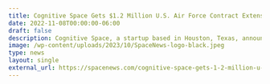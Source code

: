 ```yaml
---
title: Cognitive Space Gets $1.2 Million U.S. Air Force Contract Extension for Satellite-Tasking Software
date: 2022-11-08T00:00:00-06:00
draft: false
description: Cognitive Space, a startup based in Houston, Texas, announced Nov. 8
image: /wp-content/uploads/2023/10/SpaceNews-logo-black.jpeg
type: news
layout: single
external_url: https://spacenews.com/cognitive-space-gets-1-2-million-u-s-air-force-contract-extension-for-satellite-tasking-software/
---
```

